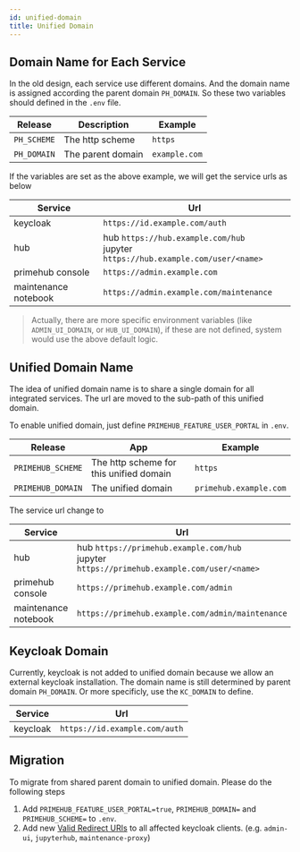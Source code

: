 ```yaml
---
id: unified-domain
title: Unified Domain
---
```

## Domain Name for Each Service

In the old design, each service use different domains. And the domain name is assigned according the parent domain `PH_DOMAIN`. So these two variables should defined in the `.env` file.


Release |Description | Example
--- | --- | ---
`PH_SCHEME` | The http scheme | `https`
`PH_DOMAIN` | The parent domain |  `example.com`

If the variables are set as the above example, we will get the service urls as below

Service | Url
--- | ---
keycloak | `https://id.example.com/auth`
hub | hub `https://hub.example.com/hub` <br> jupyter `https://hub.example.com/user/<name>`
primehub console | `https://admin.example.com`
maintenance notebook | `https://admin.example.com/maintenance`


> Actually, there are more specific environment variables (like `ADMIN_UI_DOMAIN`, or `HUB_UI_DOMAIN`), if these are not defined, system would use the above default logic.


## Unified Domain Name

The idea of unified domain name is to share a single domain for all integrated services. The url are moved to the sub-path of this unified domain. 

To enable unified domain, just define `PRIMEHUB_FEATURE_USER_PORTAL` in `.env`.

Release |App | Example
--- | ----- | ---
`PRIMEHUB_SCHEME` | The http scheme for this unified domain | `https`
`PRIMEHUB_DOMAIN` | The unified domain | `primehub.example.com`


The service url change to

Service | Url
--- | ---
hub | hub `https://primehub.example.com/hub` <br> jupyter `https://primehub.example.com/user/<name>`
primehub console | `https://primehub.example.com/admin`
maintenance notebook | `https://primehub.example.com/admin/maintenance`

## Keycloak Domain

Currently, keycloak is not added to unified domain because we allow an external keycloak installation. The domain name is still determined by parent domain `PH_DOMAIN`. Or more specificly, use the `KC_DOMAIN` to define.

Service | Url
--- | ---
keycloak | `https://id.example.com/auth`


## Migration

To migrate from shared parent domain to unified domain. Please do the following steps

1. Add `PRIMEHUB_FEATURE_USER_PORTAL=true`, `PRIMEHUB_DOMAIN=` and `PRIMEHUB_SCHEME=` to `.env`. 
2. Add new [Valid Redirect URIs](https://www.keycloak.org/docs/6.0/server_admin/index.html#oidc-clients) to all affected keycloak clients. (e.g. `admin-ui`, `jupyterhub`, `maintenance-proxy`)



